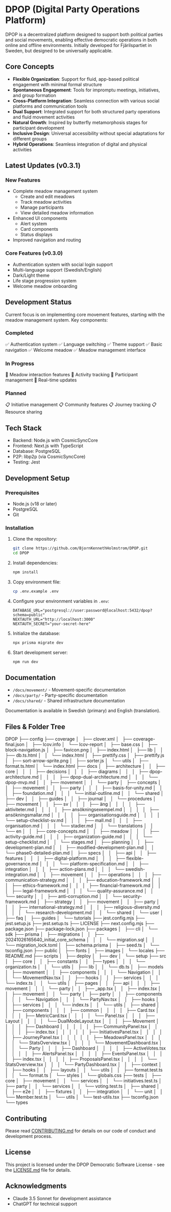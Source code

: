 # DPOP (Digital Party Operations Platform)

DPOP is a decentralized platform designed to support both political parties and social movements, enabling effective democratic operations in both online and offline environments. Initially developed for Fjärilspartiet in Sweden, but designed to be universally applicable.

## Core Concepts

- **Flexible Organization**: Support for fluid, app-based political engagement with minimal formal structure
- **Spontaneous Engagement**: Tools for impromptu meetings, initiatives, and group formation
- **Cross-Platform Integration**: Seamless connection with various social platforms and communication tools
- **Dual Support**: Integrated support for both structured party operations and fluid movement activities
- **Natural Growth**: Inspired by butterfly metamorphosis stages for participant development
- **Inclusive Design**: Universal accessibility without special adaptations for different groups
- **Hybrid Operations**: Seamless integration of digital and physical activities

## Latest Updates (v0.3.1)

### New Features
- Complete meadow management system
  - Create and edit meadows
  - Track meadow activities
  - Manage participants
  - View detailed meadow information
- Enhanced UI components
  - Alert system
  - Card components
  - Status displays
- Improved navigation and routing

### Core Features (v0.3.0)
- Authentication system with social login support
- Multi-language support (Swedish/English)
- Dark/Light theme
- Life stage progression system
- Welcome meadow onboarding

## Development Status

Current focus is on implementing core movement features, starting with the meadow management system. Key components:

### Completed
✅ Authentication system
✅ Language switching
✅ Theme support
✅ Basic navigation
✅ Welcome meadow
✅ Meadow management interface

### In Progress
🚧 Meadow interaction features
🚧 Activity tracking
🚧 Participant management
🚧 Real-time updates

### Planned
📋 Initiative management
📋 Community features
📋 Journey tracking
📋 Resource sharing

## Tech Stack

- Backend: Node.js with CosmicSyncCore
- Frontend: Next.js with TypeScript
- Database: PostgreSQL
- P2P: libp2p (via CosmicSyncCore)
- Testing: Jest

## Development Setup

### Prerequisites

- Node.js (v18 or later)
- PostgreSQL
- Git

### Installation

1. Clone the repository:
   ```bash
   git clone https://github.com/BjornKennethHolmstrom/DPOP.git
   cd DPOP
   ```

2. Install dependencies:
   ```bash
   npm install
   ```

3. Copy environment file:
   ```bash
   cp .env.example .env
   ```

4. Configure your environment variables in `.env`:
   ```env
   DATABASE_URL="postgresql://user:password@localhost:5432/dpop?schema=public"
   NEXTAUTH_URL="http://localhost:3000"
   NEXTAUTH_SECRET="your-secret-here"
   ```

5. Initialize the database:
   ```bash
   npx prisma migrate dev
   ```

6. Start development server:
   ```bash
   npm run dev
   ```

## Documentation

- `/docs/movement/` - Movement-specific documentation
- `/docs/party/` - Party-specific documentation
- `/docs/shared/` - Shared infrastructure documentation

Documentation is available in Swedish (primary) and English (translation).

## Files & Folder Tree

DPOP
├── config
├── coverage
│   ├── clover.xml
│   ├── coverage-final.json
│   ├── lcov.info
│   └── lcov-report
│       ├── base.css
│       ├── block-navigation.js
│       ├── favicon.png
│       ├── index.html
│       ├── lib
│       │   ├── db.ts.html
│       │   └── index.html
│       ├── prettify.css
│       ├── prettify.js
│       ├── sort-arrow-sprite.png
│       ├── sorter.js
│       └── utils
│           ├── format.ts.html
│           └── index.html
├── docs
│   ├── architecture
│   │   ├── core
│   │   │   ├── decisions
│   │   │   ├── diagrams
│   │   │   ├── dpop-architecture.md
│   │   │   ├── dpop-dual-architecture.md
│   │   │   └── dpop-mvp.md
│   │   ├── movement
│   │   └── party
│   ├── concepts
│   │   ├── movement
│   │   ├── party
│   │   │   ├── basis-for-unity.md
│   │   │   ├── foundation.md
│   │   │   └── initial-outline.md
│   │   └── shared
│   ├── dev
│   │   ├── guides
│   │   ├── journal
│   │   └── procedures
│   ├── movement
│   │   ├── sv
│   │   │   ├── äng
│   │   │   │   ├── aktiviteter.md
│   │   │   │   ├── ansökningsexempel.md
│   │   │   │   ├── ansökningsmallar.md
│   │   │   │   ├── organisationsguide.md
│   │   │   │   └── setup-checklist-sv.md
│   │   │   ├── mall.md
│   │   │   ├── organisation.md
│   │   │   └── stadier.md
│   │   └── translations
│   │       └── en
│   │           ├── core-concepts.md
│   │           ├── meadow
│   │           │   ├── activity-guide.md
│   │           │   ├── organization-guide.md
│   │           │   └── setup-checklist.md
│   │           └── stages.md
│   ├── planning
│   │   ├── development-plan.md
│   │   ├── modified-development-plan.md
│   │   └── phase0-detailed-plan.md
│   ├── specs
│   │   ├── api
│   │   ├── features
│   │   │   ├── digital-platform.md
│   │   │   ├── flexible-governance.md
│   │   │   └── platform-specification.md
│   │   ├── integration
│   │   │   ├── action-plans.md
│   │   │   └── swedish-integration.md
│   │   ├── movement
│   │   ├── operations
│   │   │   ├── communication-strategy.md
│   │   │   ├── education-framework.md
│   │   │   ├── ethics-framework.md
│   │   │   ├── financial-framework.md
│   │   │   ├── legal-framework.md
│   │   │   └── quality-assurance.md
│   │   └── security
│   │       ├── anti-corruption.md
│   │       └── security-framework.md
│   ├── strategy
│   │   ├── movement
│   │   ├── party
│   │   │   ├── international-strategy.md
│   │   │   ├── religious-diversity.md
│   │   │   └── research-development.md
│   │   └── shared
│   └── user
│       ├── faq
│       ├── guides
│       └── tutorials
├── jest.config.mjs
├── jest.setup.js
├── jest.setup.ts
├── LICENSE
├── next.config.mjs
├── package.json
├── package-lock.json
├── packages
│   ├── cli
│   └── sdk
├── prisma
│   ├── migrations
│   │   ├── 20241026165640_initial_core_schema
│   │   │   └── migration.sql
│   │   └── migration_lock.toml
│   ├── schema.prisma
│   ├── seed.ts
│   └── tsconfig.json
├── public
│   ├── fonts
│   ├── images
│   └── locales
├── README.md
├── scripts
│   ├── deploy
│   ├── dev
│   └── setup
├── src
│   ├── core
│   │   ├── constants
│   │   ├── types
│   │   │   └── organization.ts
│   │   └── utils
│   ├── lib
│   │   └── db.ts
│   ├── models
│   ├── movement
│   │   ├── components
│   │   │   └── Navigation
│   │   │       └── MovementNav.tsx
│   │   ├── hooks
│   │   ├── services
│   │   │   └── index.ts
│   │   └── utils
│   ├── pages
│   │   ├── api
│   │   │   ├── movement
│   │   │   └── party
│   │   ├── _app.tsx
│   │   ├── index.tsx
│   │   ├── movement
│   │   └── party
│   ├── party
│   │   ├── components
│   │   │   └── Navigation
│   │   │       └── PartyNav.tsx
│   │   ├── hooks
│   │   ├── services
│   │   │   └── index.ts
│   │   └── utils
│   ├── shared
│   │   ├── components
│   │   │   ├── common
│   │   │   │   ├── Card.tsx
│   │   │   │   ├── MetricCard.tsx
│   │   │   │   └── Panel.tsx
│   │   │   ├── Layout
│   │   │   │   └── DualModeLayout.tsx
│   │   │   ├── Movement
│   │   │   │   ├── Dashboard
│   │   │   │   │   ├── CommunityPanel.tsx
│   │   │   │   │   ├── index.tsx
│   │   │   │   │   ├── InitiativesPanel.tsx
│   │   │   │   │   ├── JourneyPanel.tsx
│   │   │   │   │   ├── MeadowsPanel.tsx
│   │   │   │   │   └── StatsOverview.tsx
│   │   │   │   └── MovementDashboard.tsx
│   │   │   └── Party
│   │   │       ├── Dashboard
│   │   │       │   ├── ActiveVotes.tsx
│   │   │       │   ├── AlertsPanel.tsx
│   │   │       │   ├── EventsPanel.tsx
│   │   │       │   ├── index.tsx
│   │   │       │   ├── ProposalsPanel.tsx
│   │   │       │   └── StatsOverview.tsx
│   │   │       └── PartyDashboard.tsx
│   │   ├── context
│   │   ├── hooks
│   │   ├── layouts
│   │   └── utils
│   │       ├── format.test.ts
│   │       └── format.ts
│   └── styles
│       └── globals.css
├── tests
│   ├── core
│   ├── movement
│   │   └── services
│   │       └── initiatives.test.ts
│   ├── party
│   │   └── services
│   │       └── voting.test.ts
│   ├── shared
│   │   ├── e2e
│   │   ├── fixtures
│   │   ├── integration
│   │   └── unit
│   │       └── Member.test.ts
│   └── utils
│       └── test-utils.tsx
├── tsconfig.json
└── types


## Contributing

Please read [CONTRIBUTING.md](CONTRIBUTING.md) for details on our code of conduct and development process.

## License

This project is licensed under the DPOP Democratic Software License - see the [LICENSE.md](LICENSE.md) file for details.

## Acknowledgments

- Claude 3.5 Sonnet for development assistance
- ChatGPT for technical support
